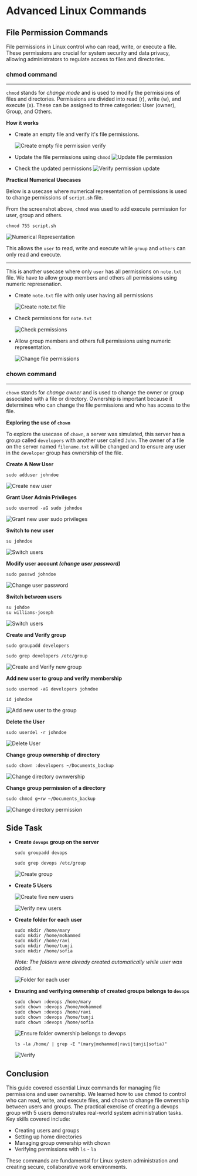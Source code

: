 # Advanced Linux Commands
## File Permission Commands
File permissions in Linux control who can read, write, or execute a file. These permissions are crucial for system security and data privacy, allowing administrators to regulate access to files and directories.

### chmod command
---
`chmod` stands for *change mode* and is used to modify the permissions of files and directories. Permissions are divided into read (r), write (w), and execute (x). These can be assigned to three categories: User (owner), Group, and Others.

**How it works**
- Create an empty file and verify it's file permissions.

    ![Create empty file permission verify](images/create_empty_file_verify.png)

- Update the file permissions using `chmod`
    ![Update file permission](images/update_file_permission.png)

- Check the updated permissions
    ![Verify permission update](images/verify_updated_permissions.png)

**Practical Numerical Usecases**

Below is a usecase where numerical representation of permissions is used to change permissions of `script.sh` file.


From the screenshot above, `chmod` was used to add execute permission for user, group and others. 

````
chmod 755 script.sh
````
![Numerical Representation](images/using_numeric_rep.png)

This allows the `user` to read, write and execute while `group` and `others` can only read and execute.

---
This is another usecase where only `user` has all permissions on `note.txt` file. We have to allow group members and others all permissions using numeric represenation.

- Create `note.txt` file with only user having all permissions

    ![Create note.txt file](images/create_notetxt_file.png)

- Check permissions for `note.txt`

    ![Check permissions](images/check_notetxt_permissions.png)

- Allow group members and others full permissions using numeric representation.

    ![Change file permissions](images/change_update_notetxt_permissions.png)

### chown command
---
`chown` stands for *change owner* and is used to change the owner or group associated with a file or directory. Ownership is important because it determines who can change the file permissions and who has access to the file.

**Exploring the use of `chown`**

To explore the usecase of `chown`, a server was simulated, this server has a group called `developers` with another user called `John`. The owner of a file on the server named `filename.txt` will be changed and to ensure any user in the `developer` group has ownership of the file. 

**Create A New User**
```
sudo adduser johndoe
```
![Create new user](images/create_newuser_johndoe.png)

**Grant User Admin Privileges**
```
sudo usermod -aG sudo johndoe
```
![Grant new user sudo privileges](images/grant_sudo_privilege.png)

**Switch to new user**
```
su johndoe
```
![Switch users](images/switch_to_newuser.png)

**Modify user account *(change user password)***
```
sudo passwd johndoe
```
![Change user password](images/change_user_password.png)

**Switch between users**
```
su johdoe
su williams-joseph
```
![Switch users](images/switch_btwn_users.png)

**Create and Verify group**

```
sudo groupadd developers
```

```
sudo grep developers /etc/group
```
![Create and Verify new group](images/create_new_group_and_verify.png)

**Add new user to group and verify membership**
```
sudo usermod -aG developers johndoe
```

```
id johndoe
```

![Add new user to the group](images/add_newuser_to_group_and_verify.png)


**Delete the User**
```
sudo userdel -r johndoe
```
![Delete User](images/delete_user.png)

**Change group ownership of directory**
```
sudo chown :developers ~/Documents_backup
```
![Change directory ownwership](images/change_directory_owner.png)

**Change group permission of a directory**
```
sudo chmod g+rw ~/Documents_backup
```
![Change directory permission](images/change_permission_Directory.png)


## Side Task
- **Create `devops` group on the server**
    ```
    sudo groupadd devops
    ```

    ```
    sudo grep devops /etc/group
    ```

    ![Create group](images/create_group_devops.png)
 
- **Create 5 Users**

    ![Create five new users](images/add_5_users.png)

    ![Verify new users](images/verify_user_created.png)

- **Create folder for each user**

    ```
    sudo mkdir /home/mary
    sudo mkdir /home/mohammed
    sudo mkdir /home/ravi
    sudo mkdir /home/tunji
    sudo mkdir /home/sofia
    ```
    *Note: The folders were already created automatically while user was added.*

    ![Folder for each user](images/folder_for_each_user.png)


- **Ensuring and verifying ownership of created groups belongs to `devops`**

    ```
    sudo chown :devops /home/mary
    sudo chown :devops /home/mohammed
    sudo chown :devops /home/ravi
    sudo chown :devops /home/tunji
    sudo chown :devops /home/sofia
    ```

    ![Ensure folder ownership belongs to devops](images/devops_ownership.png)

    ```
    ls -la /home/ | grep -E "(mary|mohammed|ravi|tunji|sofia)"
    ```
    ![Verify](images/verify_group_ownership_devops.png)

## Conclusion
This guide covered essential Linux commands for managing file permissions and user ownership. We learned how to use chmod to control who can read, write, and execute files, and chown to change file ownership between users and groups.
The practical exercise of creating a devops group with 5 users demonstrates real-world system administration tasks. Key skills covered include:

- Creating users and groups
- Setting up home directories
- Managing group ownership with chown
- Verifying permissions with `ls` - `la`

These commands are fundamental for Linux system administration and creating secure, collaborative work environments.









